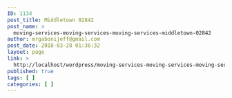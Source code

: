 ```yaml
---
ID: 1134
post_title: Middletown 02842
post_name: >
  moving-services-moving-services-moving-services-middletown-02842
author: mrgabonijeff@gmail.com
post_date: 2018-03-28 01:36:32
layout: page
link: >
  http://localhost/wordpress/moving-services-moving-services-moving-services-middletown-02842/
published: true
tags: [ ]
categories: [ ]
---
```

